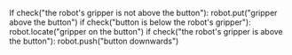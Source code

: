 

If check("the robot's gripper is not above the button"):
    robot.put("gripper above the button")
if check("button is below the robot's gripper"):
    robot.locate("gripper on the button")
if check("the robot's gripper is above the button"):
    robot.push("button downwards")